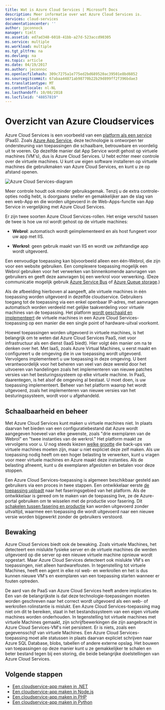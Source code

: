 ```yaml
---
title: Wat is Azure Cloud Services | Microsoft Docs
description: Meer informatie over wat Azure Cloud Services is.
services: cloud-services
documentationcenter: ''
author: jpconnock
manager: timlt
ms.assetid: ed7ad348-6018-41bb-a27d-523accd90305
ms.service: multiple
ms.workload: multiple
ms.tgt_pltfrm: na
ms.devlang: na
ms.topic: article
ms.date: 04/19/2017
ms.author: jeconnoc
ms.openlocfilehash: 309c7275a1e775ed2bd689520ac39501e8bd6052
ms.sourcegitcommit: 67abaa44871ab98770b22b29d899ff2f396bdae3
ms.translationtype: MT
ms.contentlocale: nl-NL
ms.lasthandoff: 10/08/2018
ms.locfileid: "48857819"
---
```

# <a name="overview-of-azure-cloud-services"></a>Overzicht van Azure Cloudservices
Azure Cloud Services is een voorbeeld van een [platform als een service](https://azure.microsoft.com/overview/what-is-paas/) (PaaS). Zoals [Azure App Service](../app-service/app-service-web-overview.md), deze technologie is ontworpen ter ondersteuning van toepassingen die schaalbare, betrouwbare en voordelig uit te voeren. Op dezelfde manier dat App Service wordt gehost op virtuele machines (VM's), dus is Azure Cloud Services. U hebt echter meer controle over de virtuele machines. U kunt uw eigen software installeren op virtuele machines die gebruikmaken van Azure Cloud Services, en kunt u ze op afstand openen.

![Azure Cloud Services-diagram](./media/cloud-services-choose-me/diagram.png)

Meer controle houdt ook minder gebruiksgemak. Tenzij u de extra controle-opties nodig hebt, is doorgaans sneller en gemakkelijker aan de slag van een web-App en die worden uitgevoerd in de Web-Apps-functie van App Service in vergelijking met Azure Cloud Services.

Er zijn twee soorten Azure Cloud Services-rollen. Het enige verschil tussen de twee is hoe uw rol wordt gehost op de virtuele machines:

* **Webrol**: automatisch wordt geïmplementeerd en als host fungeert voor uw app met IIS.

* **Werkrol**: geen gebruik maakt van IIS en wordt uw zelfstandige app wordt uitgevoerd.

Een eenvoudige toepassing kan bijvoorbeeld alleen een één-Webrol, die zijn voor een website gebruiken. Een complexere toepassing mogelijk een Webrol gebruiken voor het verwerken van binnenkomende aanvragen van gebruikers en geeft deze aanvragen bij een werkrol voor verwerking. (Deze communicatie mogelijk gebruik [Azure Service Bus](../service-bus-messaging/service-bus-messaging-overview.md) of [Azure Queue storage](../storage/common/storage-introduction.md).)

Als de afbeelding hierboven al aangeeft, alle virtuele machines in één toepassing worden uitgevoerd in dezelfde cloudservice. Gebruikers toegang tot de toepassing via een enkel openbaar IP-adres, met aanvragen automatisch worden verdeeld met gelijke taakverdeling voor virtuele machines van de toepassing. Het platform [wordt geschaald en implementeert](cloud-services-how-to-scale-portal.md) de virtuele machines in een Azure Cloud Services-toepassing op een manier die een single point of hardware-uitval voorkomt.

Hoewel toepassingen worden uitgevoerd in virtuele machines, is het belangrijk om te weten dat Azure Cloud Services PaaS, niet voor infrastructuur als een dienst (IaaS biedt). Hier volgt één manier om na te denken over het. Met IaaS, zoals Azure Virtual Machines, u eerst maakt en configureert u de omgeving die in uw toepassing wordt uitgevoerd. Vervolgens implementeert u uw toepassing in deze omgeving. U bent verantwoordelijk voor het beheren van veel van deze wereld door het uitvoeren van handelingen zoals het implementeren van nieuwe patches versies van het besturingssysteem op elke virtuele machine. In PaaS, daarentegen, is het alsof de omgeving al bestaat. U moet doen, is uw toepassing implementeert. Beheer van het platform waarop het wordt uitgevoerd, zoals het implementeren van nieuwe versies van het besturingssysteem, wordt voor u afgehandeld.

## <a name="scaling-and-management"></a>Schaalbaarheid en beheer
Met Azure Cloud Services kunt maken u virtuele machines niet. In plaats daarvan het bieden van een configuratiebestand dat Azure wordt aangegeven hoeveel van elke gewenste, zoals "drie exemplaren van de Webrol" en "twee instanties van de werkrol." Het platform maakt ze vervolgens voor u. U nog steeds kiezen [welke grootte](cloud-services-sizes-specs.md) die back-ups van virtuele machines moeten zijn, maar u niet expliciet deze zelf maken. Als uw toepassing nodig heeft om een hoger belasting te verwerken, kunt u vragen voor meer virtuele machines en Azure maakt deze instanties. Als de belasting afneemt, kunt u de exemplaren afgesloten en betalen voor deze stoppen.

Een Azure Cloud Services-toepassing is algemeen beschikbaar gesteld aan gebruikers via een proces in twee stappen. Een ontwikkelaar eerste [de toepassing uploadt](cloud-services-how-to-create-deploy-portal.md) naar het faseringsgebied van het platform. Als de ontwikkelaar is gereed om te maken van de toepassing live, ze de Azure-portal gebruiken om te wisselen met de productie voor fasering. Dit [schakelen tussen fasering en productie](cloud-services-how-to-manage-portal.md#swap-deployments-to-promote-a-staged-deployment-to-production) kan worden uitgevoerd zonder uitvaltijd, waarmee een toepassing die wordt uitgevoerd naar een nieuwe versie worden bijgewerkt zonder de gebruikers verstoord.

## <a name="monitoring"></a>Bewaking
Azure Cloud Services biedt ook de bewaking. Zoals virtuele Machines, het detecteert een mislukte fysieke server en de virtuele machines die werden uitgevoerd op die server op een nieuwe virtuele machine opnieuw wordt opgestart. Maar Azure Cloud Services detecteert ook mislukte VM's en toepassingen, niet alleen hardwarefouten. In tegenstelling tot virtuele Machines, heeft een agent in elke rol web- en werkrollen en het is dus kunnen nieuwe VM's en exemplaren van een toepassing starten wanneer er fouten optreden.

De aard van de PaaS van Azure Cloud Services heeft andere implicaties te. Een van de belangrijkste is dat deze technologie-toepassingen moeten worden geschreven naar het correct wordt uitgevoerd als een web- of werkrollen rolinstantie is mislukt. Een Azure Cloud Services-toepassing mag niet om dit te bereiken, staat in het bestandssysteem van een eigen virtuele machines worden onderhouden. In tegenstelling tot virtuele machines met virtuele Machines gemaakt, zijn schrijfbewerkingen die zijn aangebracht in Azure Cloud Services-VM's niet persistent. Er is niets, zoals een gegevensschijf van virtuele Machines. Een Azure Cloud Services-toepassing moet alle statussen in plaats daarvan expliciet schrijven naar Azure SQL Database, blobs, tabellen of andere externe opslag. Het bouwen van toepassingen op deze manier kunt u ze gemakkelijker te schalen en beter bestand tegen bij een storing, die beide belangrijke doelstellingen van Azure Cloud Services.

## <a name="next-steps"></a>Volgende stappen
* [Een cloudservice-app maken in .NET](cloud-services-dotnet-get-started.md) 
* [Een cloudservice-app maken in Node.js](cloud-services-nodejs-develop-deploy-app.md) 
* [Een cloudservice-app maken in PHP](../cloud-services-php-create-web-role.md) 
* [Een cloudservice-app maken in Python](cloud-services-python-ptvs.md)



